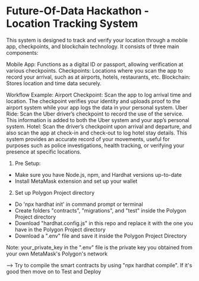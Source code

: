 # Future-Of-Data Hackathon - Location Tracking System

This system is designed to track and verify your location through a mobile app, checkpoints, and blockchain technology. It consists of three main components:

Mobile App: Functions as a digital ID or passport, allowing verification at various checkpoints.
Checkpoints: Locations where you scan the app to record your arrival, such as at airports, hotels, restaurants, etc.
Blockchain: Stores location and time data securely.

Workflow Example:
Airport Checkpoint: Scan the app to log arrival time and location. The checkpoint verifies your identity and uploads proof to the airport system while your app logs the data in your personal system.
Uber Ride: Scan the Uber driver’s checkpoint to record the use of the service. This information is added to both the Uber system and your app’s personal system.
Hotel: Scan the driver’s checkpoint upon arrival and departure, and also scan the app at check-in and check-out to log hotel stay details.
This system provides an accurate record of your movements, useful for purposes such as police investigations, health tracking, or verifying your presence at specific locations.

1. Pre Setup:
- Make sure you have Node.js, npm, and Hardhat versions up-to-date
- Install MetaMask extension and set up your wallet

2. Set up Polygon Project directory
- Do 'npx hardhat init' in command prompt or terminal
- Create folders "contracts", "migrations", and "test" inside the Polygon Project directory
- Download "hardhat.config.js" in this repo and replace it with the one you have in the Polygon Project directory
- Download a ".env" file and save it inside the Polygon Project Directory

Note: your_private_key in the ".env" file is the private key you obtained from your own MetaMask's Polygon's network

--> Try to compile the smart contracts by using "npx hardhat compile". If it's good then move on to Test and Deploy
